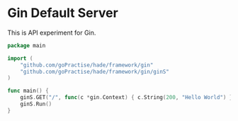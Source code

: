 # Gin Default Server

This is API experiment for Gin.

```go
package main

import (
	"github.com/goPractise/hade/framework/gin"
	"github.com/goPractise/hade/framework/gin/ginS"
)

func main() {
	ginS.GET("/", func(c *gin.Context) { c.String(200, "Hello World") })
	ginS.Run()
}
```

